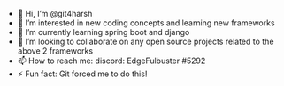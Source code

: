 - 👋 Hi, I’m @git4harsh
- 👀 I’m interested in new coding concepts and learning new frameworks
- 🌱 I’m currently learning spring boot and django
- 💞️ I’m looking to collaborate on any open source projects related to the above 2 frameworks
- 📫 How to reach me: discord: EdgeFulbuster #5292
- ⚡ Fun fact: Git forced me to do this!

<!---
git4harsh/git4harsh is a ✨ special ✨ repository because its `README.md` (this file) appears on your GitHub profile.
You can click the Preview link to take a look at your changes.
--->
